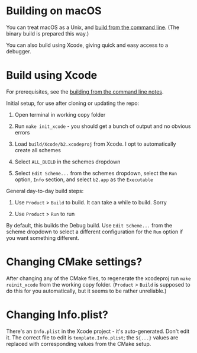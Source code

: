 # Building on macOS

You can treat macOS as a Unix, and
[build from the command line](./Building-on-Unix.md). (The binary
build is prepared this way.)

You can also build using Xcode, giving quick and easy access to a
debugger.

# Build using Xcode

For prerequisites, see the
[building from the command line notes](./Building-on-Unix.md).

Initial setup, for use after cloning or updating the repo:

1. Open terminal in working copy folder

2. Run `make init_xcode` - you should get a bunch of output and no
   obvious errors
   
3. Load `build/Xcode/b2.xcodeproj` from Xcode. I opt to automatically
   create all schemes

4. Select `ALL_BUILD` in the schemes dropdown

5. Select `Edit Scheme...` from the schemes dropdown, select the `Run`
   option, `Info` section, and select `b2.app` as the `Executable`

General day-to-day build steps:

1. Use `Product` > `Build` to build. It can take a while to build.
   Sorry

2. Use `Product` > `Run` to run

By default, this builds the Debug build. Use `Edit Scheme...` from the
scheme dropdown to select a different configuration for the `Run`
option if you want something different.

# Changing CMake settings?

After changing any of the CMake files, to regenerate the xcodeproj run
`make reinit_xcode` from the working copy folder. (`Product` > `Build`
is supposed to do this for you automatically, but it seems to be
rather unreliable.)

# Changing Info.plist?

There's an `Info.plist` in the Xcode project - it's auto-generated.
Don't edit it. The correct file to edit is `template.Info.plist`; the
`${...}` values are replaced with corresponding values from the CMake
setup.
